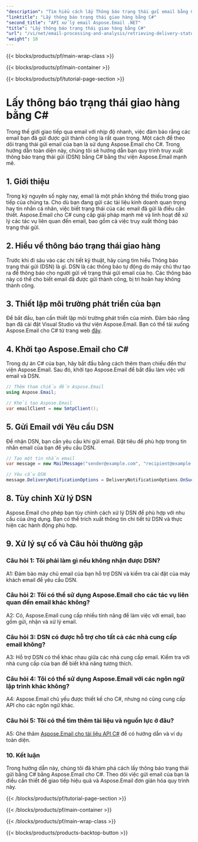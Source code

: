 ```yaml
---
"description": "Tìm hiểu cách lấy Thông báo trạng thái gửi email bằng C# và Aspose.Email cho .NET."
"linktitle": "Lấy thông báo trạng thái giao hàng bằng C#"
"second_title": "API xử lý email Aspose.Email .NET"
"title": "Lấy thông báo trạng thái giao hàng bằng C#"
"url": "/vi/net/email-processing-and-analysis/retrieving-delivery-status-notifications-with-csharp/"
"weight": 18
---
```


{{< blocks/products/pf/main-wrap-class >}}

{{< blocks/products/pf/main-container >}}

{{< blocks/products/pf/tutorial-page-section >}}

# Lấy thông báo trạng thái giao hàng bằng C#


Trong thế giới giao tiếp qua email với nhịp độ nhanh, việc đảm bảo rằng các email bạn đã gửi được gửi thành công là rất quan trọng. Một cách để theo dõi trạng thái gửi email của bạn là sử dụng Aspose.Email cho C#. Trong hướng dẫn toàn diện này, chúng tôi sẽ hướng dẫn bạn quy trình truy xuất thông báo trạng thái gửi (DSN) bằng C# bằng thư viện Aspose.Email mạnh mẽ.

## 1. Giới thiệu

Trong kỷ nguyên số ngày nay, email là một phần không thể thiếu trong giao tiếp của chúng ta. Cho dù bạn đang gửi các tài liệu kinh doanh quan trọng hay tin nhắn cá nhân, việc biết trạng thái của các email đã gửi là điều cần thiết. Aspose.Email cho C# cung cấp giải pháp mạnh mẽ và linh hoạt để xử lý các tác vụ liên quan đến email, bao gồm cả việc truy xuất thông báo trạng thái gửi.

## 2. Hiểu về thông báo trạng thái giao hàng

Trước khi đi sâu vào các chi tiết kỹ thuật, hãy cùng tìm hiểu Thông báo trạng thái gửi (DSN) là gì. DSN là các thông báo tự động do máy chủ thư tạo ra để thông báo cho người gửi về trạng thái gửi email của họ. Các thông báo này có thể cho biết email đã được gửi thành công, bị trì hoãn hay không thành công.

## 3. Thiết lập môi trường phát triển của bạn

Để bắt đầu, bạn cần thiết lập môi trường phát triển của mình. Đảm bảo rằng bạn đã cài đặt Visual Studio và thư viện Aspose.Email. Bạn có thể tải xuống Aspose.Email cho C# từ trang web [đây](https://www.aspose.com/downloads/email/net).

## 4. Khởi tạo Aspose.Email cho C#

Trong dự án C# của bạn, hãy bắt đầu bằng cách thêm tham chiếu đến thư viện Aspose.Email. Sau đó, khởi tạo Aspose.Email để bắt đầu làm việc với email và DSN.

```csharp
// Thêm tham chiếu đến Aspose.Email
using Aspose.Email;

// Khởi tạo Aspose.Email
var emailClient = new SmtpClient();
```

## 5. Gửi Email với Yêu cầu DSN

Để nhận DSN, bạn cần yêu cầu khi gửi email. Đặt tiêu đề phù hợp trong tin nhắn email của bạn để yêu cầu DSN.

```csharp
// Tạo một tin nhắn email
var message = new MailMessage("sender@example.com", "recipient@example.com", "Subject", "Body");

// Yêu cầu DSN
message.DeliveryNotificationOptions = DeliveryNotificationOptions.OnSuccess | DeliveryNotificationOptions.OnFailure;
```


## 8. Tùy chỉnh Xử lý DSN

Aspose.Email cho phép bạn tùy chỉnh cách xử lý DSN để phù hợp với nhu cầu của ứng dụng. Bạn có thể trích xuất thông tin chi tiết từ DSN và thực hiện các hành động phù hợp.

## 9. Xử lý sự cố và Câu hỏi thường gặp

### Câu hỏi 1: Tôi phải làm gì nếu không nhận được DSN?
A1: Đảm bảo máy chủ email của bạn hỗ trợ DSN và kiểm tra cài đặt của máy khách email để yêu cầu DSN.

### Câu hỏi 2: Tôi có thể sử dụng Aspose.Email cho các tác vụ liên quan đến email khác không?
A2: Có, Aspose.Email cung cấp nhiều tính năng để làm việc với email, bao gồm gửi, nhận và xử lý email.

### Câu hỏi 3: DSN có được hỗ trợ cho tất cả các nhà cung cấp email không?
A3: Hỗ trợ DSN có thể khác nhau giữa các nhà cung cấp email. Kiểm tra với nhà cung cấp của bạn để biết khả năng tương thích.

### Câu hỏi 4: Tôi có thể sử dụng Aspose.Email với các ngôn ngữ lập trình khác không?
A4: Aspose.Email chủ yếu được thiết kế cho C#, nhưng nó cũng cung cấp API cho các ngôn ngữ khác.

### Câu hỏi 5: Tôi có thể tìm thêm tài liệu và nguồn lực ở đâu?
A5: Ghé thăm [Aspose.Email cho tài liệu API C#](https://reference.aspose.com/email/net/) để có hướng dẫn và ví dụ toàn diện.

### 10. Kết luận

Trong hướng dẫn này, chúng tôi đã khám phá cách lấy thông báo trạng thái gửi bằng C# bằng Aspose.Email cho C#. Theo dõi việc gửi email của bạn là điều cần thiết để giao tiếp hiệu quả và Aspose.Email đơn giản hóa quy trình này.

{{< /blocks/products/pf/tutorial-page-section >}}

{{< /blocks/products/pf/main-container >}}

{{< /blocks/products/pf/main-wrap-class >}}

{{< blocks/products/products-backtop-button >}}